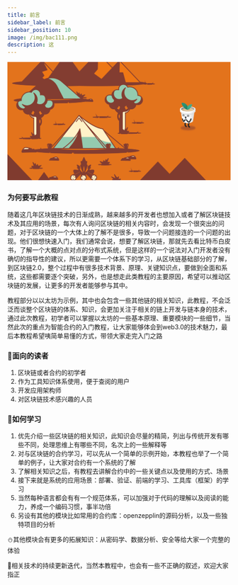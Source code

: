 ```yaml
---
title: 前言
sidebar_label: 前言
sidebar_position: 10
image: /img/bac111.png
description: 这
---
```

![eth](assets/bac-info1.png)

### 为何要写此教程

随着这几年区块链技术的日渐成熟，越来越多的开发者也想加入或者了解区块链技术及其应用的场景，每次有人询问区块链的相关内容时，会发现一个很突出的问题，对于区块链的一个大体上的了解不是很多，导致一个问题接连的一个问题的出现。他们很想快速入门，我们通常会说，想要了解区块链，那就先去看比特币白皮书，了解一个大概的点对点的分布式系统，但是这样的一个说法对入门开发者没有确切的指导性的建议，所以更需要一个体系下的学习，从区块链基础部分的了解，到区块链2.0，整个过程中有很多技术背景、原理、关键知识点，要做到全面和系统，这些都需要逐个突破，另外，也是想走此类教程的主要原因，希望可以推动区块链的发展，让更多的开发者能够参与其中。

教程部分以以太坊为示例，其中也会包含一些其他链的相关知识，此教程，不会泛泛而谈整个区块链的体系、知识，会更加关注于相关的链上开发与链本身的技术，通过此次教程，初学者可以掌握以太坊的一些基本原理、重要模块的一些细节，当然此次的重点为智能合约的入门教程，让大家能够体会到web3.0的技术魅力，最后本教程希望咦简单易懂的方式，带领大家走完入门之路

### 🫥面向的读者
1. 区块链或者合约的初学者
2. 作为工具知识体系使用，便于查阅的用户
3. 开发应用架构师
4. 对区块链技术感兴趣的人员

### 🫤如何学习

1. 优先介绍一些区块链的相关知识，此知识会尽量的精简，列出与传统开发有哪些不同，处理思维上有哪些不同，名次上的一些解释等
2. 对与区块链的合约学习，可以先从一个简单的示例开始，本教程也举了一个简单的例子，让大家对合约有一个系统的了解
3. 了解相关知识之后，有教程去讲解合约中的一些关键点以及使用的方式、场景
4. 接下来就是系统的应用场景：部署、验证、前端的学习、工具库（框架）的学习
5. 当然每种语言都会有有一个规范体系，可以加强对于代码的理解以及阅读的能力，养成一个编码习惯，事半功倍
6. 另设有其他的模块比如常用的合约库：openzepplin的源码分析，以及一些独特项目的分析

⛄️其他模块会有更多的拓展知识：从密码学、数据分析、安全等给大家一个完整的体验

🍩相关技术的持续更新迭代，当然本教程中，也会有一些不正确的叙述，欢迎大家指正


  
